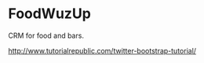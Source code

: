 FoodWuzUp
=========

CRM for food and bars.


http://www.tutorialrepublic.com/twitter-bootstrap-tutorial/
